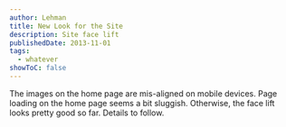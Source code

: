 ```yaml
---
author: Lehman
title: New Look for the Site
description: Site face lift
publishedDate: 2013-11-01
tags:
  - whatever
showToC: false
---
```


The images on the home page are mis-aligned on mobile devices. Page loading on the home page seems a bit sluggish. Otherwise, the face lift looks pretty good so far. Details to follow.
